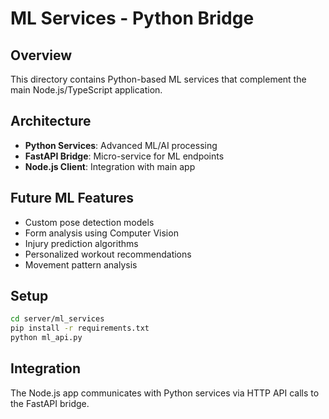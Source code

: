 # ML Services - Python Bridge

## Overview
This directory contains Python-based ML services that complement the main Node.js/TypeScript application.

## Architecture
- **Python Services**: Advanced ML/AI processing
- **FastAPI Bridge**: Micro-service for ML endpoints
- **Node.js Client**: Integration with main app

## Future ML Features
- Custom pose detection models
- Form analysis using Computer Vision
- Injury prediction algorithms
- Personalized workout recommendations
- Movement pattern analysis

## Setup
```bash
cd server/ml_services
pip install -r requirements.txt
python ml_api.py
```

## Integration
The Node.js app communicates with Python services via HTTP API calls to the FastAPI bridge.
